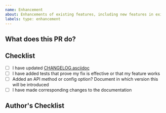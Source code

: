 ```yaml
---
name: Enhancement
about: Enhancements of existing features, including new features in existing plugins
labels: type: enhancement
---
```


## What does this PR do?
<!-- _(Mandatory)_
Replace this comment with a description of what's being changed by this PR. Please explain the WHAT: A clear and concise description of what (patterns used, algorithms implemented, design architecture, message processing, etc.)
-->

## Checklist
<!-- _(Mandatory)_
List here all the items you have verified BEFORE sending this PR. Please DO NOT remove any item, striking through those that do not apply. (Just in case, strikethrough uses two tildes. ~~Scratch this.~~)
-->
- [ ] I have updated [CHANGELOG.asciidoc](CHANGELOG.asciidoc)
- [ ] I have added tests that prove my fix is effective or that my feature works
- [ ] Added an API method or config option? Document in which version this will be introduced
- [ ] I have made corresponding changes to the documentation

## Author's Checklist
<!-- _(Recommended)_
Add a checklist of things that are required to be reviewed in order to have the PR approved
-->

